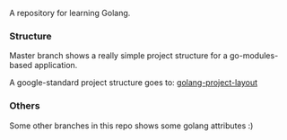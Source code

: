 A repository for learning Golang.

### Structure

Master branch shows a really simple project structure for a go-modules-based application.

A google-standard project structure goes to: [golang-project-layout](https://github.com/JasonkayZK/Go_Learn/tree/golang-project-layout) 

### Others

Some other branches in this repo shows some golang attributes :)
